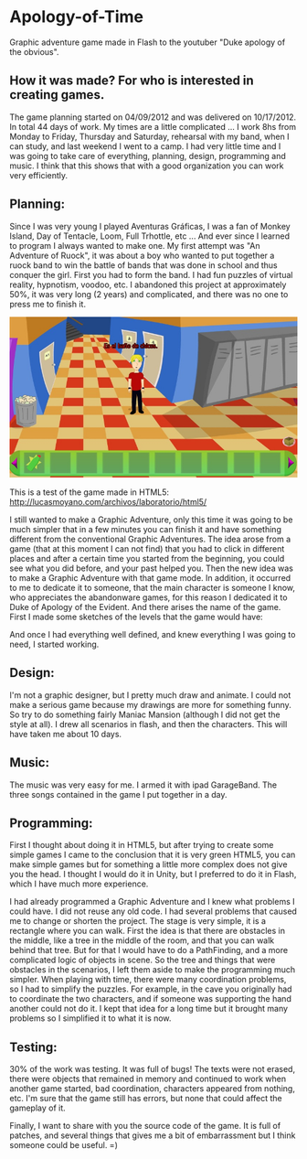 # Apology-of-Time
Graphic adventure game made in Flash to the youtuber "Duke apology of the obvious".

## How it was made? For who is interested in creating games.

The game planning started on 04/09/2012 and was delivered on 10/17/2012. In total 44 days of work.
My times are a little complicated ... I work 8hs from Monday to Friday, Thursday and Saturday, rehearsal with my band, when I can study, and last weekend I went to a camp. I had very little time and I was going to take care of everything, planning, design, programming and music.
I think that this shows that with a good organization you can work very efficiently.

## Planning:
Since I was very young I played Aventuras Gráficas, I was a fan of Monkey Island, Day of Tentacle, Loom, Full Trhottle, etc ... And ever since I learned to program I always wanted to make one.
My first attempt was "An Adventure of Ruock", it was about a boy who wanted to put together a ruock band to win the battle of bands that was done in school and thus conquer the girl. First you had to form the band. I had fun puzzles of virtual reality, hypnotism, voodoo, etc. I abandoned this project at approximately 50%, it was very long (2 years) and complicated, and there was no one to press me to finish it.

![alt text](https://github.com/lucasmoyano/Apology-of-Time/blob/master/assets/una%20aventura%20de%20ruock.jpg?raw=true)

This is a test of the game made in HTML5:
http://lucasmoyano.com/archivos/laboratorio/html5/


I still wanted to make a Graphic Adventure, only this time it was going to be much simpler that in a few minutes you can finish it and have something different from the conventional Graphic Adventures.
The idea arose from a game (that at this moment I can not find) that you had to click in different places and after a certain time you started from the beginning, you could see what you did before, and your past helped you.
Then the new idea was to make a Graphic Adventure with that game mode. In addition, it occurred to me to dedicate it to someone, that the main character is someone I know, who appreciates the abandonware games, for this reason I dedicated it to Duke of Apology of the Evident. And there arises the name of the game.
First I made some sketches of the levels that the game would have:


And once I had everything well defined, and knew everything I was going to need, I started working.

## Design:
I'm not a graphic designer, but I pretty much draw and animate. I could not make a serious game because my drawings are more for something funny. So try to do something fairly Maniac Mansion (although I did not get the style at all). I drew all scenarios in flash, and then the characters. This will have taken me about 10 days.

## Music:
The music was very easy for me. I armed it with ipad GarageBand. The three songs contained in the game I put together in a day.

## Programming:
First I thought about doing it in HTML5, but after trying to create some simple games I came to the conclusion that it is very green HTML5, you can make simple games but for something a little more complex does not give you the head. I thought I would do it in Unity, but I preferred to do it in Flash, which I have much more experience.

I had already programmed a Graphic Adventure and I knew what problems I could have. I did not reuse any old code. I had several problems that caused me to change or shorten the project.
The stage is very simple, it is a rectangle where you can walk. First the idea is that there are obstacles in the middle, like a tree in the middle of the room, and that you can walk behind that tree. But for that I would have to do a PathFinding, and a more complicated logic of objects in scene. So the tree and things that were obstacles in the scenarios, I left them aside to make the programming much simpler.
When playing with time, there were many coordination problems, so I had to simplify the puzzles. For example, in the cave you originally had to coordinate the two characters, and if someone was supporting the hand another could not do it. I kept that idea for a long time but it brought many problems so I simplified it to what it is now.

## Testing:
30% of the work was testing. It was full of bugs! The texts were not erased, there were objects that remained in memory and continued to work when another game started, bad coordination, characters appeared from nothing, etc.
I'm sure that the game still has errors, but none that could affect the gameplay of it.

Finally, I want to share with you the source code of the game.
It is full of patches, and several things that gives me a bit of embarrassment but I think someone could be useful. =)
